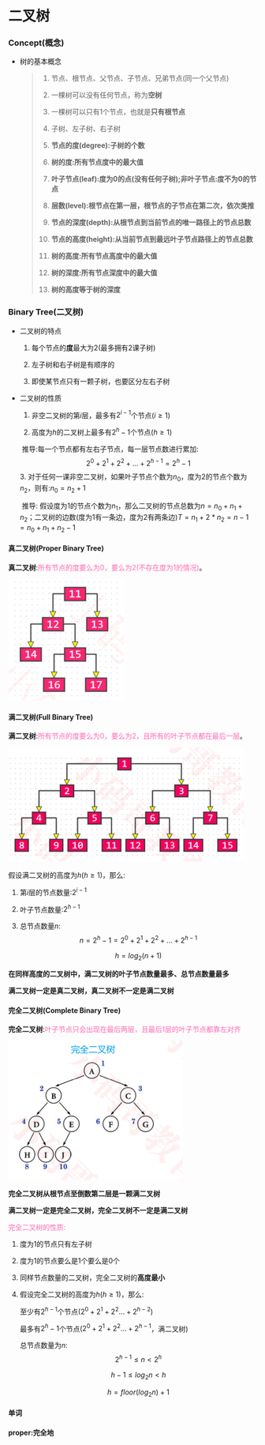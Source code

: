 # 二叉树

### Concept(概念)

- 树的基本概念

  > 1. 节点、根节点、父节点、子节点、兄弟节点(同一个父节点)
  >
  > 2. 一棵树可以没有任何节点，称为**空树**
  >
  > 3.  一棵树可以只有1个节点，也就是**只有根节点**
  >
  > 4. 子树、左子树、右子树
  >
  > 5. **节点的度(degree):子树的个数**
  >
  > 6. **树的度:所有节点度中的最大值**
  >
  > 7. **叶子节点(leaf):度为0的点(没有任何子树);非叶子节点:度不为0的节点**
  >
  > 8. **层数(level):根节点在第一层，根节点的子节点在第二次，依次类推**
  >
  > 9. **节点的深度(depth):从根节点到当前节点的唯一路径上的节点总数**
  >
  > 10. **节点的高度(height):从当前节点到最远叶子节点路径上的节点总数**
  >
  > 11. **树的高度:所有节点高度中的最大值**
  >
  > 12. **树的深度:所有节点深度中的最大值**
  >
  > 13. **树的高度等于树的深度**

### Binary Tree(二叉树)

- 二叉树的特点

  1. 每个节点的**度**最大为2(最多拥有2课子树)

  2. 左子树和右子树是有顺序的

  3. 即使某节点只有一颗子树，也要区分左右子树

- 二叉树的性质

  1.  非空二叉树的第$i$层，最多有$2^{i-1}$个节点($i\geq 1$)

  2. 高度为$h$的二叉树上最多有$2^{h}-1$个节点($h\geq 1$)

  ​       推导:每一个节点都有左右子节点，每一层节点数进行累加:
  $$
  2^{0} + 2^{1} + 2^{2} + ... + 2^{h-1} = 2^{h} -1
  $$
  3. 对于任何一课非空二叉树，如果叶子节点个数为$n_0$，度为$2$的节点个数为$n_2$，则有:$n_0=n_2+1$

  ​       推导: 假设度为$1$的节点个数为$n_1$，那么二叉树的节点总数为$n = n_0 + n_1 + n_2$；二叉树的边数(度为1有一条边，度为2有两条边)$T=n_1 + 2 * n_2 = n - 1 = n_0 + n_1 + n_2 - 1$

#### 真二叉树(Proper Binary Tree)

​    **真二叉树**:<font color=#FF69B4>所有节点的度要么为0，要么为2(不存在度为1的情况)</font>。

   <img src="../images/真二叉树.png" style="zoom:50%;" />

#### 满二叉树(Full Binary Tree)

​     **满二叉树**:<font color=#FF69B4>所有节点的度要么为0，要么为2，且所有的叶子节点都在最后一层</font>。

<img src="../images/fullbinaryTree.png" style="zoom:50%;" />

 假设满二叉树的高度为$h (h\geq 1)$，那么:

1. 第$i$层的节点数量:$2^{i-1}$

2. 叶子节点数量:$2^{h-1}$

3. 总节点数量$n$:
   $$
   n = 2^{h} - 1 = 2^0 + 2^1 + 2^2 + ...+2^{h-1}
   $$

   $$
   h = log_2{(n+1)}
   $$

**在同样高度的二叉树中，满二叉树的叶子节点数量最多、总节点数量最多**

**满二叉树一定是真二叉树，真二叉树不一定是满二叉树**

#### 完全二叉树(Complete Binary Tree)

​     **完全二叉树**:<font color=#FF69B4>叶子节点只会出现在最后两层，且最后1层的叶子节点都靠左对齐</font>

<img src="../images/完全二叉树.png" style="zoom:50%;" />

**完全二叉树从根节点至倒数第二层是一颗满二叉树**

**满二叉树一定是完全二叉树，完全二叉树不一定是满二叉树**

<font color=#FF69B4>完全二叉树的性质:</font>

1. 度为1的节点只有左子树

2. 度为1的节点要么是1个要么是0个

3. 同样节点数量的二叉树，完全二叉树的**高度最小**

4. 假设完全二叉树的高度为$h (h\geq 1)$，那么:

   至少有$2^{h-1}$个节点($2^0+2^1+2^2...+2^{h-2}$)

   最多有$2^h - 1$个节点($2^0+2^1+2^2...+2^{h-1}$，满二叉树)

   总节点数量为$n$:
   $$
   2^{h-1} \leq n < 2^h
   $$

   $$
   h-1 \leq log_2{n} < h
   $$

   $$
   h = floor(log_2{n})+1
   $$

#### 单词

#### **proper**:完全地

